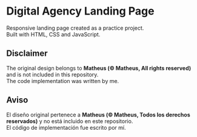 # Digital Agency Landing Page

Responsive landing page created as a practice project.  
Built with HTML, CSS and JavaScript.

## Disclaimer
The original design belongs to **Matheus (© Matheus, All rights reserved)** and is not included in this repository.  
The code implementation was written by me.

## Aviso
El diseño original pertenece a **Matheus (© Matheus, Todos los derechos reservados)** y no está incluido en este repositorio.  
El código de implementación fue escrito por mí.
